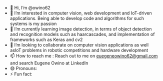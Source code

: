 - 👋 Hi, I’m @owino62
- 👀 I’m interested in computer vision, web development and IoT-driven applications. Being able to develop code and algorithms for such systems is my passion
- 🌱 I’m currently learning image detection, in terms of object detection and recognition models such as haarcascades, and implementation of frameworks such as Keras and cv2
- 💞️ I’m looking to collaborate on computer vision applications as well asIoT problems in robotic competitions and hardware development 
- 📫 How to reach me : Reach out to me on euegeneowino62@gmail.com and search Eugene Owino at LinkedIn
- 😄 Pronouns: 
- ⚡ Fun fact:

<!---
owino62/owino62 is a ✨ special ✨ repository because its `README.md` (this file) appears on your GitHub profile.
You can click the Preview link to take a look at your changes.
--->
